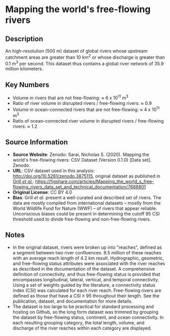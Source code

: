 
# Mapping the world's free-flowing rivers

## Description
An high-resolution (500 m) dataset of global rivers whose upstream catchment areas are greater than 10 km<sup>2</sup> or whose discharge is greater than 0.1 m<sup>3</sup> per second. This dataset thus contains a global river network of 35.9 million kilometers.

## Key Numbers
* Volume in rivers that are not free-flowing: ≈ 6 x 10<sup>11</sup> m<sup>3</sup>
* Ratio of river volume in disrupted rivers / free-flowing rivers: ≈ 0.9
* Volume in ocean-connected rivers that are not free-flowing: ≈ 4 x 10<sup>11</sup> m<sup>3</sup>
* Ratio of ocean-connected river volume in disrupted rivers / free-flowing rivers: ≈ 1.2

## Source Information
* **Source Website**: Zenodo: Sarai, Nicholas S. (2020). Mapping the world's free-flowing rivers: CSV Dataset (Version 0.1.0) [Data set]. Zenodo.
* **URL**: CSV dataset used in this analysis: http://doi.org/10.5281/zenodo.3875115, original dataset as published in [Grill _et al._](https://www.nature.com/articles/s41586-019-1111-9): https://figshare.com/articles/Mapping_the_world_s_free-flowing_rivers_data_set_and_technical_documentation/7688801
* **Original License**: CC BY 4.0
* **Bias**: Grill _et al._ present a well-curated and described set of rivers. The data are mostly compiled from international datasets – mostly from the World Wildlife Fund for Nature (WWF) – of rivers that appear reliable. Unconscious biases could be present in determining the cutoff 95 CSI threshold used to divide free-flowing and non-free-flowing rivers.

## Notes
* In the original dataset, rivers were broken up into "reaches", defined as a segment between two river confluences. 8.5 million of these reaches with an average reach length of 4.2 km result. Hydrographic, geometric, and free-flowing status attributes were associated with the river reaches as described in the documentation of the dataset. A comprehensive definition of connectivity, and thus free-flowing status is provided that encompasses longitudinal, lateral, vertical, and temporal connectivity. Using a set of weights guided by the literature, a connectivity status index (CSI) was calculated for each river reach. Free-flowing rivers are defined as those that have a CSI ≥ 95 throughout their length. See the publication, dataset, and documentation for more details.
* The dataset is too large to be practical for standard processing and hosting on Github, so the long form dataset was trimmed by grouping the dataset by free-flowing status, continent, and ocean connectivity. In each resulting grouping category, the total length, volume, and discharge of the river reaches within each category are displayed.

